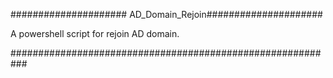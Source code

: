 ##################### AD_Domain_Rejoin#####################

A powershell script for rejoin AD domain.

###########################################################
